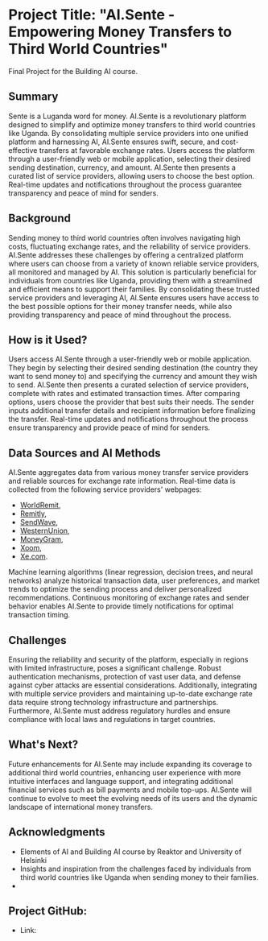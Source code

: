 # Project Title: "AI.Sente - Empowering Money Transfers to Third World Countries"

Final Project for the Building AI course.

## Summary

Sente is a Luganda word for money. AI.Sente is a revolutionary platform designed to simplify and optimize money transfers to third world countries like Uganda. By consolidating multiple service providers into one unified platform and harnessing AI, AI.Sente ensures swift, secure, and cost-effective transfers at favorable exchange rates. Users access the platform through a user-friendly web or mobile application, selecting their desired sending destination, currency, and amount. AI.Sente then presents a curated list of service providers, allowing users to choose the best option. Real-time updates and notifications throughout the process guarantee transparency and peace of mind for senders.

## Background

Sending money to third world countries often involves navigating high costs, fluctuating exchange rates, and the reliability of service providers. AI.Sente addresses these challenges by offering a centralized platform where users can choose from a variety of known reliable service providers, all monitored and managed by AI. This solution is particularly beneficial for individuals from countries like Uganda, providing them with a streamlined and efficient means to support their families. By consolidating these trusted service providers and leveraging AI, AI.Sente ensures users have access to the best possible options for their money transfer needs, while also providing transparency and peace of mind throughout the process.

## How is it Used?

Users access AI.Sente through a user-friendly web or mobile application. They begin by selecting their desired sending destination (the country they want to send money to) and specifying the currency and amount they wish to send. AI.Sente then presents a curated selection of service providers, complete with rates and estimated transaction times. After comparing options, users choose the provider that best suits their needs. The sender inputs additional transfer details and recipient information before finalizing the transfer. Real-time updates and notifications throughout the process ensure transparency and provide peace of mind for senders.

## Data Sources and AI Methods

AI.Sente aggregates data from various money transfer service providers and reliable sources for exchange rate information. Real-time data is collected from the following service providers' webpages:

* [WorldRemit](https://www.worldremit.com/en-se),
* [Remitly](https://www.remitly.com/se/en),
* [SendWave](https://www.sendwave.com/en-gb),
* [WesternUnion](https://www.westernunion.com/se/en/home.html),
* [MoneyGram](https://www.moneygram.com/mgo/se/en/),
* [Xoom](https://www.xoom.com/),
* [Xe.com](https://www.xe.com/).

Machine learning algorithms (linear regression, decision trees, and neural networks) analyze historical transaction data, user preferences, and market trends to optimize the sending process and deliver personalized recommendations. Continuous monitoring of exchange rates and sender behavior enables AI.Sente to provide timely notifications for optimal transaction timing.

## Challenges

Ensuring the reliability and security of the platform, especially in regions with limited infrastructure, poses a significant challenge. Robust authentication mechanisms, protection of vast user data, and defense against cyber attacks are essential considerations. Additionally, integrating with multiple service providers and maintaining up-to-date exchange rate data require strong technology infrastructure and partnerships. Furthermore, AI.Sente must address regulatory hurdles and ensure compliance with local laws and regulations in target countries.

## What's Next?
Future enhancements for AI.Sente may include expanding its coverage to additional third world countries, enhancing user experience with more intuitive interfaces and language support, and integrating additional financial services such as bill payments and mobile top-ups. AI.Sente will continue to evolve to meet the evolving needs of its users and the dynamic landscape of international money transfers.

## Acknowledgments

* Elements of AI and Building AI course by Reaktor and University of Helsinki
* Insights and inspiration from the challenges faced by individuals from third world countries like Uganda when sending
  money to their families.
* 

## Project GitHub:

* Link: 
